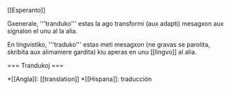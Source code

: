 [[Esperanto]]

Gxenerale, '''tranduko''' estas la ago transformi (aux adapti) mesagxon aux signalon el unu al la alia.

En lingvistiko, '''traduko''' estas meti mesagxon (ne gravas se parolita, skribita aux alimaniere gardita) kiu aperas en unu [[lingvo]] al alia. 

=== Trandukoj ===

*[[Angla]]: [[translation]]
*[[Hispana]]: traducción
